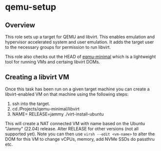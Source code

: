 # qemu-setup

## Overview

This role sets up a target for QEMU and libvirt. This enables
emulation and hypervisor accelerated system and user emulation. It
adds the target user to the necessary groups for permission to run
libvirt.

This role also checks out the HEAD of [eqmu-minimal][ref-qm] which is
a lightweight tool for running VMs and certaing libvirt DOMs.

## Creating a libvirt VM

Once this task has been run on a given target machine you can create a
libvirt-enabled VM on that machine using the following steps:

1. ssh into the target.
2. cd <user>/Projects/qemu-minimal/libvirt
3. NAME=<vm-name> RELEASE=jammy ./virt-install-ubuntu

This will create a NAT connected VM with name <vm-name> based on the
Ubuntu "Jammy" (22.04) release. Alter RELEASE for other versions (not
all supported yet). Note you can then use ```virsh --edit <vm-name>```
to alter the DOM for this VM to change vCPUs, memory, add NVMe SSDs do
passthru etc.

[ref-qm]: https://github.com/sbates130272/qemu-minimal